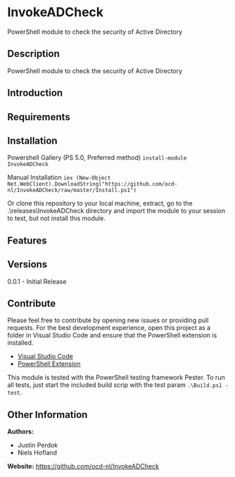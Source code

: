 # InvokeADCheck

PowerShell module to check the security of Active Directory

## Description

PowerShell module to check the security of Active Directory

## Introduction

## Requirements

## Installation

Powershell Gallery (PS 5.0, Preferred method)
`install-module InvokeADCheck`

Manual Installation
`iex (New-Object Net.WebClient).DownloadString("https://github.com/ocd-nl/InvokeADCheck/raw/master/Install.ps1")`

Or clone this repository to your local machine, extract, go to the .\releases\InvokeADCheck directory
and import the module to your session to test, but not install this module.

## Features

## Versions

0.0.1 - Initial Release

## Contribute

Please feel free to contribute by opening new issues or providing pull requests.
For the best development experience, open this project as a folder in Visual
Studio Code and ensure that the PowerShell extension is installed.

* [Visual Studio Code](https://code.visualstudio.com/)
* [PowerShell Extension](https://marketplace.visualstudio.com/items?itemName=ms-vscode.PowerShell)

This module is tested with the PowerShell testing framework Pester. To run all tests, just start the included build scrip with the test param `.\Build.ps1 -test`.

## Other Information

**Authors:**
- Justin Perdok
- Niels Hofland

**Website:** https://github.com/ocd-nl/InvokeADCheck
